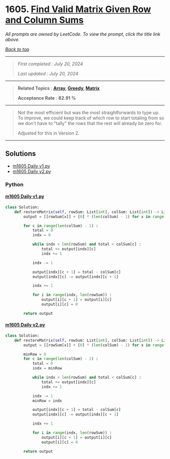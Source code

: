 # 1605. [Find Valid Matrix Given Row and Column Sums](<https://leetcode.com/problems/find-valid-matrix-given-row-and-column-sums>)

*All prompts are owned by LeetCode. To view the prompt, click the title link above.*

*[Back to top](<../README.md>)*

------

> *First completed : July 20, 2024*
>
> *Last updated : July 20, 2024*

------

> **Related Topics** : **[Array](<by_topic/Array.md>), [Greedy](<by_topic/Greedy.md>), [Matrix](<by_topic/Matrix.md>)**
>
> **Acceptance Rate** : **82.91 %**

------

> Not the most efficient but was the most straightforwards to type up. 
> To improve, we could keep track of which row to start totaling from so 
> we don't have to "tally" the rows that the rest will already be zero 
> for.
> 
> Adjusted for this in Version 2.

------

## Solutions

- [m1605 Daily v1.py](<../my-submissions/m1605 Daily v1.py>)
- [m1605 Daily v2.py](<../my-submissions/m1605 Daily v2.py>)
### Python
#### [m1605 Daily v1.py](<../my-submissions/m1605 Daily v1.py>)
```Python
class Solution:
    def restoreMatrix(self, rowSum: List[int], colSum: List[int]) -> List[List[int]]:
        output = [[rowSum[x]] + [0] * (len(colSum) - 1) for x in range(len(rowSum))]

        for c in range(len(colSum) - 1) :
            total = 0
            indx = 0

            while indx < len(rowSum) and total < colSum[c] :
                total += output[indx][c]
                indx += 1

            indx -= 1

            output[indx][c + 1] = total - colSum[c]
            output[indx][c] -= output[indx][c + 1]

            indx += 1

            for i in range(indx, len(rowSum)) :
                output[i][c + 1] = output[i][c]
                output[i][c] = 0

        return output
```

#### [m1605 Daily v2.py](<../my-submissions/m1605 Daily v2.py>)
```Python
class Solution:
    def restoreMatrix(self, rowSum: List[int], colSum: List[int]) -> List[List[int]]:
        output = [[rowSum[x]] + [0] * (len(colSum) - 1) for x in range(len(rowSum))]

        minRow = 0
        for c in range(len(colSum) - 1) :
            total = 0
            indx = minRow

            while indx < len(rowSum) and total < colSum[c] :
                total += output[indx][c]
                indx += 1

            indx -= 1
            minRow = indx

            output[indx][c + 1] = total - colSum[c]
            output[indx][c] -= output[indx][c + 1]

            indx += 1

            for i in range(indx, len(rowSum)) :
                output[i][c + 1] = output[i][c]
                output[i][c] = 0

        return output
```

